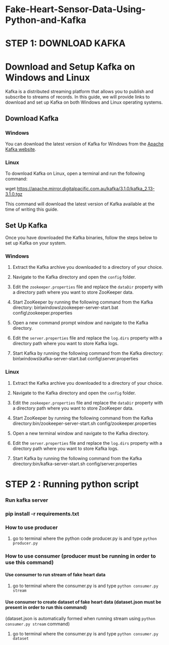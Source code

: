 # Fake-Heart-Sensor-Data-Using-Python-and-Kafka
# STEP 1: DOWNLOAD KAFKA

# Download and Setup Kafka on Windows and Linux

Kafka is a distributed streaming platform that allows you to publish and subscribe to streams of records. In this guide, we will provide links to download and set up Kafka on both Windows and Linux operating systems.

## Download Kafka

### Windows

You can download the latest version of Kafka for Windows from the [Apache Kafka website](https://kafka.apache.org/downloads).

### Linux

To download Kafka on Linux, open a terminal and run the following command:

wget https://apache.mirror.digitalpacific.com.au/kafka/3.1.0/kafka_2.13-3.1.0.tgz


This command will download the latest version of Kafka available at the time of writing this guide.

## Set Up Kafka

Once you have downloaded the Kafka binaries, follow the steps below to set up Kafka on your system.

### Windows

1. Extract the Kafka archive you downloaded to a directory of your choice.
2. Navigate to the Kafka directory and open the `config` folder.
3. Edit the `zookeeper.properties` file and replace the `dataDir` property with a directory path where you want to store ZooKeeper data.
4. Start ZooKeeper by running the following command from the Kafka directory: bin\windows\zookeeper-server-start.bat config\zookeeper.properties


5. Open a new command prompt window and navigate to the Kafka directory.
6. Edit the `server.properties` file and replace the `log.dirs` property with a directory path where you want to store Kafka logs.
7. Start Kafka by running the following command from the Kafka directory: bin\windows\kafka-server-start.bat config\server.properties


### Linux

1. Extract the Kafka archive you downloaded to a directory of your choice.
2. Navigate to the Kafka directory and open the `config` folder.
3. Edit the `zookeeper.properties` file and replace the `dataDir` property with a directory path where you want to store ZooKeeper data.
4. Start ZooKeeper by running the following command from the Kafka directory:bin/zookeeper-server-start.sh config/zookeeper.properties


5. Open a new terminal window and navigate to the Kafka directory.
6. Edit the `server.properties` file and replace the `log.dirs` property with a directory path where you want to store Kafka logs.
7. Start Kafka by running the following command from the Kafka directory:bin/kafka-server-start.sh config/server.properties

# STEP 2 : Running python script

### Run kafka server
### pip install -r requirements.txt


### How to use producer
1. go to terminal where the python code producer.py is and type `python producer.py`

### How to use consumer (producer must be running in order to use this command)
#### Use consumer to run stream of fake heart data
1. go to terminal where the consumer.py is and type `python consumer.py stream`

#### Use consumer to create dataset of fake heart data (dataset.json must be present in order to run this command)
(dataset.json is automatically formed when running stream using `python consumer.py stream` command)
1. go to terminal where the consumer.py is and type `python consumer.py dataset`

